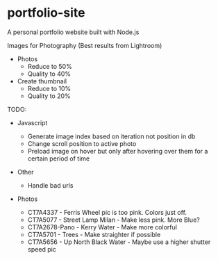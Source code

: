 # portfolio-site
A personal portfolio website built with Node.js

Images for Photography
(Best results from Lightroom)
- Photos
    - Reduce to 50%
    - Quality to 40%
- Create thumbnail
    - Reduce to 10%
    - Quality to 20%


TODO:
- Javascript
    - Generate image index based on iteration not position in db
    - Change scroll position to active photo
    - Preload image on hover but only after hovering over them for a certain period of time

- Other
    - Handle bad urls

- Photos
    - CT7A4337 - Ferris Wheel pic is too pink. Colors just off.
    - CT7A5077 - Street Lamp Milan - Make less pink. More Blue?
    - CT7A2678-Pano - Kerry Water - Make more colorful
    - CT7A5701 - Trees - Make straighter if possible
    - CT7A5656 - Up North Black Water - Maybe use a higher shutter speed pic
